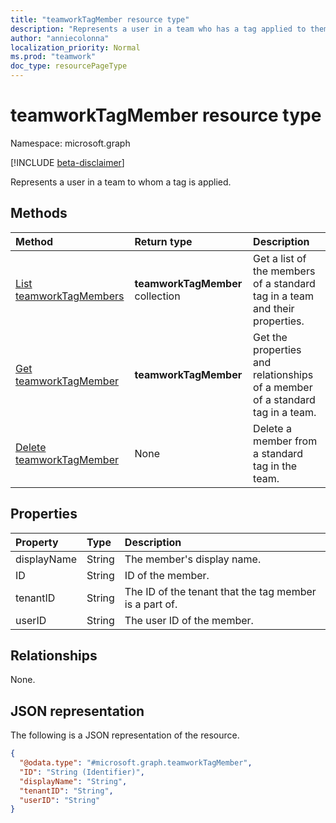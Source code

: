 ```yaml
---
title: "teamworkTagMember resource type"
description: "Represents a user in a team who has a tag applied to them."
author: "anniecolonna"
localization_priority: Normal
ms.prod: "teamwork"
doc_type: resourcePageType
---
```


# teamworkTagMember resource type

Namespace: microsoft.graph

[!INCLUDE [beta-disclaimer](../../includes/beta-disclaimer.md)]

Represents a user in a team to whom a tag is applied.

## Methods
|Method|Return type|Description|
|:---|:---|:---|
|[List teamworkTagMembers](../api/teamworktagmember-list.md)|**teamworkTagMember** collection|Get a list of the members of a standard tag in a team and their properties.|
|[Get teamworkTagMember](../api/teamworktagmember-get.md)|**teamworkTagMember**|Get the properties and relationships of a member of a standard tag in a team.|
|[Delete teamworkTagMember](../api/teamworktagmember-delete.md)|None|Delete a member from a standard tag in the team.|

## Properties
|Property|Type|Description|
|:---|:---|:---|
|displayName|String|The member's display name.|
|ID|String|ID of the member.|
|tenantID|String|The ID of the tenant that the tag member is a part of.|
|userID|String|The user ID of the member.|

## Relationships
None.

## JSON representation
The following is a JSON representation of the resource.
<!-- {
  "blockType": "resource",
  "keyProperty": "ID",
  "@odata.type": "microsoft.graph.teamworkTagMember",
  "baseType": "microsoft.graph.entity",
  "openType": false
}
-->
``` json
{
  "@odata.type": "#microsoft.graph.teamworkTagMember",
  "ID": "String (Identifier)",
  "displayName": "String",
  "tenantID": "String",
  "userID": "String"
}
```

